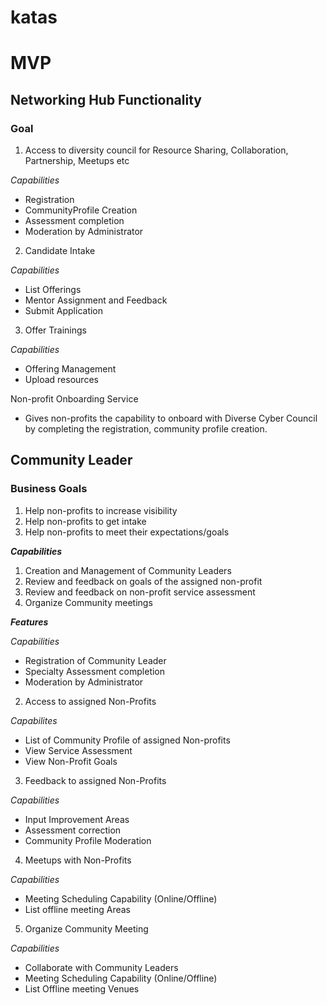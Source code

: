 # katas



# MVP

## Networking Hub Functionality

### Goal
1. Access to diversity council for Resource Sharing, Collaboration, Partnership, Meetups etc

*Capabilities*
- Registration
- CommunityProfile Creation
- Assessment completion
- Moderation by Administrator

2. Candidate Intake

*Capabilities*
- List Offerings
- Mentor Assignment and Feedback
- Submit Application

3. Offer Trainings

*Capabilities*
- Offering Management
- Upload resources


Non-profit Onboarding Service

- Gives non-profits the capability to onboard with Diverse Cyber Council by completing the registration, community profile creation.

## Community Leader

### Business Goals
  1. Help non-profits to increase visibility
  2. Help non-profits to get intake
  3. Help non-profits to meet their expectations/goals

***Capabilities***
  1. Creation and Management of Community Leaders
  2. Review and feedback on goals of the assigned non-profit
  3. Review and feedback on non-profit service assessment
  4. Organize Community meetings

***Features***

*Capabilities*
- Registration of Community Leader
- Specialty Assessment completion
- Moderation by Administrator

2. Access to assigned Non-Profits

*Capabilites*
- List of Community Profile of assigned Non-profits
- View Service Assessment 
- View Non-Profit Goals

3. Feedback to assigned Non-Profits

*Capabilities*
- Input Improvement Areas
- Assessment correction
- Community Profile Moderation

4. Meetups with Non-Profits

*Capabilities*
- Meeting Scheduling Capability (Online/Offline)
- List offline meeting Areas

5. Organize Community Meeting

*Capabilities*
- Collaborate with Community Leaders
- Meeting Scheduling Capability (Online/Offline)
- List Offline meeting Venues  

